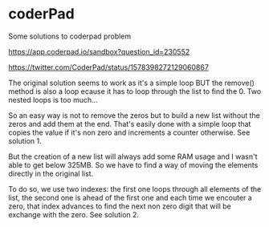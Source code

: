 # coderPad
Some solutions to coderpad problem

https://app.coderpad.io/sandbox?question_id=230552

https://twitter.com/CoderPad/status/1578398272129060867

The original solution seems to work as it's a simple loop BUT the remove() method is also a loop ecause it has to loop through the list to find the 0. Two nested loops is too much...

So an easy way is not to remove the zeros but to build a new list without the zeros and add them at the end. That's easily done with a simple loop that copies the value if it's non zero and increments a counter otherwise. See solution 1. 

But the creation of a new list will always add some RAM usage and I wasn't able to get below 325MB. So we have to find a way of moving the elements directly in the original list.

To do so, we use two indexes: the first one loops through all elements of the list, the second one is ahead of the first one and each time we encouter a zero, that index advances to find the next non zero digit that will be exchange with the zero. See solution 2.
